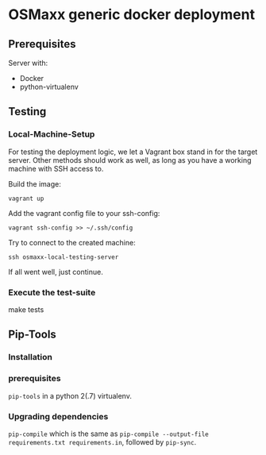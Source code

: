 # OSMaxx generic docker deployment

## Prerequisites

Server with:

- Docker
- python-virtualenv

## Testing

### Local-Machine-Setup

For testing the deployment logic, we let a Vagrant box stand in for the target server. Other methods should work as well, as long as you have a working machine with SSH access to.

Build the image:

`vagrant up`

Add the vagrant config file to your ssh-config:

`vagrant ssh-config >> ~/.ssh/config`

Try to connect to the created machine:

`ssh osmaxx-local-testing-server`

If all went well, just continue.

### Execute the test-suite

make tests

## Pip-Tools

### Installation

### prerequisites

`pip-tools` in a python 2(.7) virtualenv.

### Upgrading dependencies

`pip-compile` which is the same as `pip-compile --output-file requirements.txt requirements.in`,
followed by `pip-sync`.
